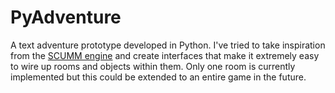 # PyAdventure

A text adventure prototype developed in Python. I've tried to take inspiration from the [SCUMM engine](https://en.wikipedia.org/wiki/SCUMM)
and create interfaces that make it extremely easy to wire up rooms and objects within them. Only one room is 
currently implemented but this could be extended to an entire game in the future.
